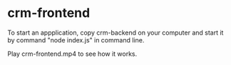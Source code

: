 # crm-frontend

To start an appplication, copy crm-backend on your computer and start it by command "node index.js" in command line.

Play crm-frontend.mp4 to see how it works.
